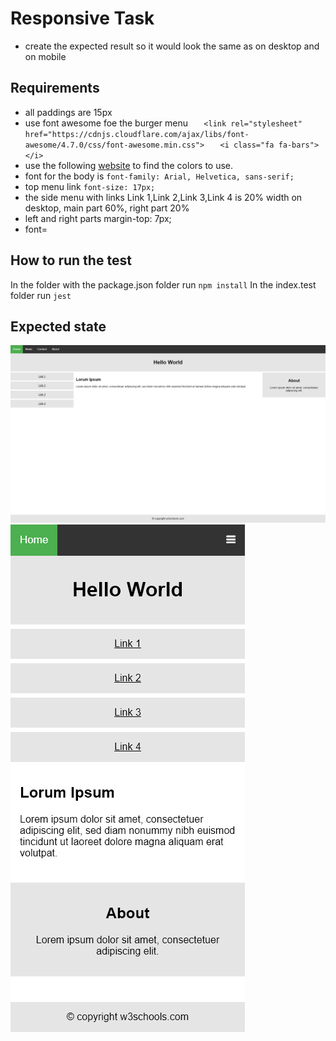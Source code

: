 
# Responsive Task
- create the expected result so it would look the same as on desktop and on mobile
## Requirements 
- all paddings are 15px
- use font awesome foe the burger menu
`    <link rel="stylesheet" href="https://cdnjs.cloudflare.com/ajax/libs/font-awesome/4.7.0/css/font-awesome.min.css">
`
`    <i class="fa fa-bars"></i>
`
- use the following [website](https://html-color-codes.info/colors-from-image/) to find the colors to use.
- font for the body is `font-family: Arial, Helvetica, sans-serif;` 
- top menu link `font-size: 17px;`
- the side menu with links Link 1,Link 2,Link 3,Link 4 is 20% width on desktop, main part 60%, right part 20%
- left and right parts  margin-top: 7px;
- font=
## How to run the test
In the folder with the package.json folder run `npm install`
In the index.test folder run `jest`
## Expected state
![alt text](./expectedState.png)
![alt text](./expectedStateMobile.PNG)

